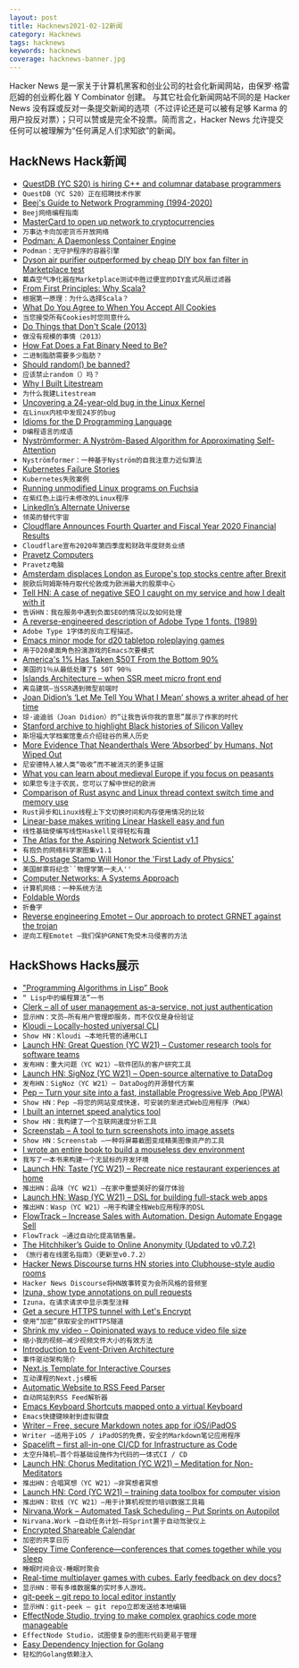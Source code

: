 ```yaml
---
layout: post
title: Hacknews2021-02-12新闻
category: Hacknews
tags: hacknews
keywords: hacknews
coverage: hacknews-banner.jpg
---
```


Hacker News 是一家关于计算机黑客和创业公司的社会化新闻网站，由保罗·格雷厄姆的创业孵化器 Y Combinator 创建。
与其它社会化新闻网站不同的是 Hacker News 没有踩或反对一条提交新闻的选项（不过评论还是可以被有足够 Karma 的用户投反对票）；只可以赞或是完全不投票。简而言之，Hacker News 允许提交任何可以被理解为“任何满足人们求知欲”的新闻。

## HackNews Hack新闻


- [QuestDB (YC S20) is hiring C++ and columnar database programmers](https://questdb.io/careers/)
- `QuestDB（YC S20）正在招聘技术作家`
- [Beej's Guide to Network Programming (1994-2020)](https://beej.us/guide/bgnet/html/)
- `Beej网络编程指南`
- [MasterCard to open up network to cryptocurrencies](https://www.reuters.com/article/us-crypto-currency-mastercard/mastercard-to-open-up-network-to-select-cryptocurrencies-idUSKBN2AA2WF)
- `万事达卡向加密货币开放网络`
- [Podman: A Daemonless Container Engine](https://podman.io/)
- `Podman：无守护程序的容器引擎`
- [Dyson air purifier outperformed by cheap DIY box fan filter in Marketplace test](https://www.cbc.ca/1.5900782)
- `戴森空气净化器在Marketplace测试中胜过便宜的DIY盒式风扇过滤器`
- [From First Principles: Why Scala?](https://www.lihaoyi.com/post/FromFirstPrinciplesWhyScala.html)
- `根据第一原理：为什么选择Scala？`
- [What Do You Agree to When You Accept All Cookies](http://www.conradakunga.com/blog/what-do-you-actually-agree-to-when-you-accept-all-cookies/)
- `当您接受所有Cookies时您同意什么`
- [Do Things that Don't Scale (2013)](http://www.paulgraham.com/ds.html)
- `做没有规模的事情（2013）`
- [How Fat Does a Fat Binary Need to Be?](https://justine.lol/cosmopolitan/howfat.html)
- `二进制脂肪需要多少脂肪？`
- [Should random() be banned?](https://r2c.dev/blog/2021/should-random-be-banned/)
- `应该禁止random（）吗？`
- [Why I Built Litestream](https://litestream.io/blog/why-i-built-litestream/)
- `为什么我建Litestream`
- [Uncovering a 24-year-old bug in the Linux Kernel](https://engineering.skroutz.gr/blog/uncovering-a-24-year-old-bug-in-the-linux-kernel/)
- `在Linux内核中发现24岁的bug`
- [Idioms for the D Programming Language](https://p0nce.github.io/d-idioms/)
- `D编程语言的成语`
- [Nyströmformer: A Nyström-Based Algorithm for Approximating Self-Attention](https://arxiv.org/abs/2102.03902)
- `Nyströmformer：一种基于Nyström的自我注意力近似算法`
- [Kubernetes Failure Stories](https://k8s.af)
- `Kubernetes失败案例`
- [Running unmodified Linux programs on Fuchsia](https://fuchsia-review.googlesource.com/c/fuchsia/+/485181)
- `在紫红色上运行未修改的Linux程序`
- [LinkedIn’s Alternate Universe](https://every.to/divinations/linkedins-alternate-universe-21780381)
- `领英的替代宇宙`
- [Cloudflare Announces Fourth Quarter and Fiscal Year 2020 Financial Results](https://cloudflare.net/news/news-details/2021/Cloudflare-Announces-Fourth-Quarter-and-Fiscal-Year-2020-Financial-Results/default.aspx)
- `Cloudflare宣布2020年第四季度和财政年度财务业绩`
- [Pravetz Computers](https://en.wikipedia.org/wiki/Pravetz_computers)
- `Pravetz电脑`
- [Amsterdam displaces London as Europe's top stocks centre after Brexit](https://www.reuters.com/article/us-britain-eu-markets/amsterdam-displaces-london-as-europes-top-stocks-centre-after-brexit-idUSKBN2AB0I8)
- `脱欧后阿姆斯特丹取代伦敦成为欧洲最大的股票中心`
- [Tell HN: A case of negative SEO I caught on my service and how I dealt with it](item?id=26105890)
- `告诉HN：我在服务中遇到负面SEO的情况以及如何处理`
- [A reverse-engineered description of Adobe Type 1 fonts. (1989)](https://minnie.tuhs.org/pipermail/tuhs/2021-February/023136.html)
- `Adobe Type 1字体的反向工程描述。 `
- [Emacs minor mode for d20 tabletop roleplaying games](https://spwhitton.name/tech/code/org-d20/)
- `用于D20桌面角色扮演游戏的Emacs次要模式`
- [America's 1% Has Taken $50T From the Bottom 90%](https://time.com/5888024/50-trillion-income-inequality-america/)
- `美国的1％从最低处赚了$ 50T 90％`
- [Islands Architecture – when SSR meet micro front end](https://jasonformat.com/islands-architecture/)
- `离岛建筑–当SSR遇到微型前端时`
- [Joan Didion’s ‘Let Me Tell You What I Mean’ shows a writer ahead of her time](https://www.washingtonpost.com/entertainment/books/joan-didion-let-me-tell-you-what-i-mean/2021/02/08/6659793c-6641-11eb-8468-21bc48f07fe5_story.html)
- `琼·迪迪翁（Joan Didion）的“让我告诉你我的意思”展示了作家的时代`
- [Stanford archive to highlight Black histories of Silicon Valley](https://news.stanford.edu/2021/02/11/archiving-black-histories-silicon-valley/)
- `斯坦福大学档案馆重点介绍硅谷的黑人历史`
- [More Evidence That Neanderthals Were ‘Absorbed’ by Humans, Not Wiped Out](https://gizmodo.com/more-evidence-that-neanderthals-were-absorbed-by-huma-1846173050)
- `尼安德特人被人类“吸收”而不被消灭的更多证据`
- [What you can learn about medieval Europe if you focus on peasants](https://www.laphamsquarterly.org/roundtable/those-who-work)
- `如果您专注于农民，您可以了解中世纪的欧洲`
- [Comparison of Rust async and Linux thread context switch time and memory use](https://github.com/jimblandy/context-switch)
- `Rust异步和Linux线程上下文切换时间和内存使用情况的比较`
- [Linear-base makes writing Linear Haskell easy and fun](https://www.tweag.io/blog/2021-02-10-linear-base/)
- `线性基础使编写线性Haskell变得轻松有趣`
- [The Atlas for the Aspiring Network Scientist v1.1](https://www.michelecoscia.com/?p=1924)
- `有抱负的网络科学家图集v1.1`
- [U.S. Postage Stamp Will Honor the 'First Lady of Physics'](https://www.smithsonianmag.com/smart-news/us-postage-stamp-will-honor-first-lady-physics-180976979/)
- `美国邮票将纪念``物理学第一夫人''`
- [Computer Networks: A Systems Approach](https://book.systemsapproach.org/)
- `计算机网络：一种系统方法`
- [Foldable Words](http://bit-player.org/2021/foldable-words)
- `折叠字`
- [Reverse engineering Emotet – Our approach to protect GRNET against the trojan](https://cert.grnet.gr/en/blog/reverse-engineering-emotet/)
- `逆向工程Emotet –我们保护GRNET免受木马侵害的方法`


## HackShows Hacks展示

- [ "Programming Algorithms in Lisp” Book](https://www.apress.com/gp/book/9781484264270)
- `“ Lisp中的编程算法”一书`
- [ Clerk – all of user management as-a-service, not just authentication](https://clerk.dev/blog/all-of-user-management-not-just-authentication)
- `显示HN：文员–所有用户管理即服务，而不仅仅是身份验证`
- [ Kloudi – Locally-hosted universal CLI](https://kloudi.tech)
- `Show HN：Kloudi –本地托管的通用CLI`
- [Launch HN: Great Question (YC W21) – Customer research tools for software teams](item?id=26079141)
- `发布HN：重大问题（YC W21）–软件团队的客户研究工具`
- [Launch HN: SigNoz (YC W21) – Open-source alternative to DataDog](item?id=26079389)
- `发布HN：SigNoz（YC W21）– DataDog的开源替代方案`
- [ Pep – Turn your site into a fast, installable Progressive Web App (PWA)](https://pep.dev/?hn)
- `Show HN：Pep –将您的网站变成快速，可安装的渐进式Web应用程序（PWA）`
- [ I built an internet speed analytics tool](https://www.ronaldlangeveld.com/isp-logger)
- `Show HN：我构建了一个互联网速度分析工具`
- [ Screenstab – A tool to turn screenshots into image assets](https://www.screenstab.com/)
- `Show HN：Screenstab –一种将屏幕截图变成精美图像资产的工具`
- [ I wrote an entire book to build a mouseless dev environment](https://themouseless.dev/)
- `我写了一本书来构建一个无鼠标的开发环境`
- [Launch HN: Taste (YC W21) – Recreate nice restaurant experiences at home](https://www.gettaste.com)
- `推出HN：品味（YC W21）–在家中重塑美好的餐厅体验`
- [Launch HN: Wasp (YC W21) – DSL for building full-stack web apps](item?id=26091956)
- `推出HN：Wasp（YC W21）–用于构建全栈Web应用程序的DSL`
- [ FlowTrack – Increase Sales with Automation. Design Automate Engage Sell](https://flowtrack.co/)
- `FlowTrack –通过自动化提高销售量。`
- [ The Hitchhiker’s Guide to Online Anonymity (Updated to v0.7.2)](https://anonymousplanet.github.io/)
- `《旅行者在线匿名指南》（更新至v0.7.2）`
- [ Hacker News Discourse turns HN stories into Clubhouse-style audio rooms](item?id=26096634)
- `Hacker News Discourse将HN故事转变为会所风格的音频室`
- [ Izuna, show type annotations on pull requests](https://github.com/matsumonkie/izuna)
- `Izuna，在请求请求中显示类型注释`
- [ Get a secure HTTPS tunnel with Let's Encrypt](https://inlets.dev/blog/2021/02/11/secure-letsencrypt-tunnel.html)
- `使用“加密”获取安全的HTTPS隧道`
- [ Shrink my video – Opinionated ways to reduce video file size](https://acailly.github.io/shrink-my-video/)
- `缩小我的视频–减少视频文件大小的有效方法`
- [ Introduction to Event-Driven Architecture](https://medium.com/microservicegeeks/introduction-to-event-driven-architecture-e94ef442d824)
- `事件驱动架构简介`
- [ Next.js Template for Interactive Courses](https://github.com/scastiel/nextjs-course-template)
- `互动课程的Next.js模板`
- [ Automatic Website to RSS Feed Parser](https://github.com/damoeb/rss-proxy/)
- `自动网站到RSS Feed解析器`
- [ Emacs Keyboard Shortcuts mapped onto a virtual Keyboard](https://keycombiner.com/collections/emacs/)
- `Emacs快捷键映射到虚拟键盘`
- [ Writer – Free, secure Markdown notes app for iOS/iPadOS](https://apps.apple.com/app/writer-notes-lists-editor/id1539194160?ref=producthunt)
- `Writer –适用于iOS / iPadOS的免费，安全的Markdown笔记应用程序`
- [ Spacelift – first all-in-one CI/CD for Infrastructure as Code](item?id=26102609)
- `太空升降机–首个将基础设施作为代码的一体式CI / CD`
- [Launch HN: Chorus Meditation (YC W21) – Meditation for Non-Meditators](item?id=26103433)
- `推出HN：合唱冥想（YC W21）–非冥想者冥想`
- [Launch HN: Cord (YC W21) – training data toolbox for computer vision](item?id=26104104)
- `推出HN：软线（YC W21）–用于计算机视觉的培训数据工具箱`
- [ Nirvana.Work – Automated Task Scheduling – Put Sprints on Autopilot](https://nirvana.work)
- `Nirvana.Work –自动任务计划–将Sprint置于自动驾驶仪上`
- [ Encrypted Shareable Calendar](https://peergos.org/posts/calendar)
- `加密的共享日历`
- [ Sleepy Time Conference—conferences that comes together while you sleep](https://github.com/breck7/sleepytimeconference/blob/main/README.md)
- `睡眠时间会议-睡眠时聚会`
- [ Real-time multiplayer games with cubes. Early feedback on dev docs?](https://docs.particubes.com/)
- `显示HN：带有多维数据集的实时多人游戏。`
- [ git-peek – git repo to local editor instantly](https://github.com/jarred-sumner/git-peek)
- `显示HN：git-peek – git repo立即发送给本地编辑`
- [ EffectNode Studio, trying to make complex graphics code more manageable](https://github.com/wonglok/enstudio)
- `EffectNode Studio，试图使复杂的图形代码更易于管理`
- [ Easy Dependency Injection for Golang](https://github.com/jswidler/simplewire)
- `轻松的Golang依赖注入`

